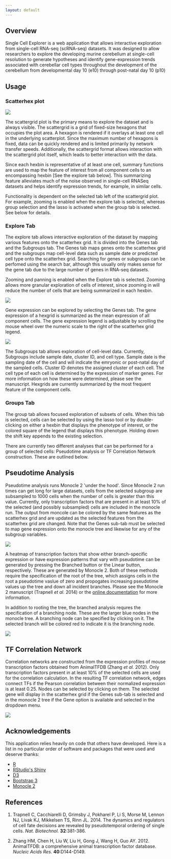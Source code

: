 ```yaml
---
layout: default
---
```

## Overview

Single Cell Explorer is a web application that allows interactive exploration from single-cell RNA-seq (scRNA-seq) datasets. It was designed to allow researchers to explore the developing murine cerebellum at single-cell resolution to generate hypotheses and identify gene-expression trends associated with cerebellar cell types throughout the development of the cerebellum from developmental day 10 (e10) through post-natal day 10 (p10)


## Usage

### Scatterhex plot

![](assets/scatterhex_plot.png)

The scattergrid plot is the primary means to explore the dataset and is always visible. The scattergrid is a grid of fixed-size hexagons that occupies the plot area. A hexagon is rendered if it overlays at least one cell in the underlying scatterplot. Since the maximum number of hexagons is fixed, data can be quickly rendered and is limited primarily by network transfer speeds. Additionally, the scattergrid format allows interaction with the scattergrid plot itself, which leads to better interaction with the data.

Since each hexbin is representative of at least one cell, summary functions are used to map the feature of interest from all component cells to an encompassing hexbin [See the explore tab below]. This summarizing feature alleviates much of the noise observed in single-cell RNASeq datasets and helps identify expression trends, for example, in similar cells.

Functionality is dependent on the selected tab left of the scattergrid plot. For example, zooming is enabled when the explore tab is selected, whereas group selection and the lasso is activated when the group tab is selected. See below for details.

### Explore Tab


The explore tab allows interactive exploration of the dataset by mapping various features onto the scatterhex grid. It is divided into the Genes tab and the Subgroups tab. The Genes tab maps genes onto the scatterhex grid and the subgroups map cell-level data such as sample date or predicted cell type onto the scatterhex grid. Searching for genes or subgroups can be perfomed using the search bar, although this usually only makes sense for the gene tab due to the large number of genes in RNA-seq datasets.

Zooming and panning is enabled when the Explore tab is selected. Zooming allows more granular exploration of cells of interest, since zooming in will reduce the number of cells that are being summarized in each hexbin.

![](assets/explore_gene_tab.png)

Gene expression can be explored by selecting the Genes tab. The gene expression of a hexgrid is summarized as the mean expression of all component cells. The gene expression legend is adjustable by scrolling the mouse wheel over the numeric scale to the right of the scatterhex grid legend.

![](assets/explore_subgroups_tab.png)

The Subgroups tab allows exploration of cell-level data. Currently, Subgroups include sample date, cluster ID, and cell type. Sample date is the sampling date of the cell and will indicate the emryonic or post-natal day of the sampled cells. Cluster ID denotes the assigned cluster of each cell. The cell type of each cell is determined by the expression of marker genes. For more information on how these were determined, please see the manuscript. Hexgrids are currently summarized by the most frequent feature of the component cells.

### Groups Tab

The group tab allows focused exploration of subsets of cells. When this tab is selected, cells can be selected by using the lasso tool or by double-clicking on either a hexbin that displays the phenotype of interest, or the colored square of the legend that displays this phenotype. Holding down the shift key appends to the existing selection.

There are currently two different analyses that can be performed for a group of selected cells: Pseudotime analysis or TF Correlation Network construction. These are outlined below. 

## Pseudotime Analysis

Pseudotime analysis runs Monocle 2 'under the hood'. Since Monocle 2 run times can get long for large datasets, cells from the selected subgroup are subsampled to 1000 cells when the number of cells is greater than this value. Currently, only transcription factors that are present in at least 10% of the selected (and possibly subsampled) cells are included in the monocle run. The output from moncole can be colored by the same features as the scatterhex grid and are updated as the selected features from the scatterhex grid are changed. Note that the Genes sub-tab must be selected to map gene expression onto the monocle tree and likewise for any of the subgroup variables.

![](assets/monocle_plot.png)

A heatmap of transcription factors that show either branch-specific expression or have expression patterns that vary with pseudotime can be generated by pressing the Branched button or the Linear button, respectively. These are generated by Monocle 2. Both of these methods require the specification of the root of the tree, which assigns cells in the root a pseudotime vaslue of zero and propogates increasing pseudotime values up the tree and down all incident branches. Please see the Monocle 2 manuscript (Trapnell *et al.* 2014) or the [online documentation](http://cole-trapnell-lab.github.io/monocle-release) for more information.

In addition to rooting the tree, the branched analysis requres the specification of a branching node. These are the larger blue nodes in the monocle tree. A branching node can be specified by clicking on it. The selected branch will be colored red to indicate it is the branching node.

![](assets/monocle_heatmap_plot.png)

## TF Correlation Network

Correlation networks are constructed from the expression profiles of mouse transcription factors obtained from AnimalTFDB (Zhang *et al.* 2012). Only transcription factors present in at least 10% of the selected cells are used for the correlation calculation. In the resulting TF correlation network, edges connect TFs if the Pearson correlation between their normalized expression is at least 0.25. Nodes can be selected by clicking on them. The selected gene will display in the scatterhex grid if the Genes sub-tab is selected and in the monocle 2 tree if the Gene option is available and selected in the dropdown menu.

![](assets/correlation_plot.png)

## Acknowledgements

This application relies heavily on code that others have developed. Here is a list in no particular order of software and packages that were used and deserve thanks:

* [R](https://cran.r-project.org/)
* [RStudio's Shiny](https://shiny.rstudio.com/)
* [D3](https://d3js.org/)
* [Bootstrap 3](http://getbootstrap.com/)
* [Monocle 2]()

## References

1) Trapnell C, Cacchiarelli D, Grimsby J, Pokharel P, Li S, Morse M, Lennon NJ, Livak KJ, Mikkelsen TS, Rinn JL. 2014. The dynamics and regulators of cell fate decisions are revealed by pseudotemporal ordering of single cells. *Nat. Biotechnol.* **32**:381-386.

2) Zhang HM, Chen H, Liu W, Liu H, Gong J, Wang H, Guo AY. 2012. AnimalTFDB: a comprehensive animal transcription factor database. *Nucleic Acids Res.* **40**:D144-D149.
